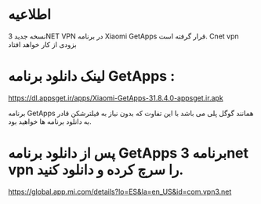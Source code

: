 # اطلاعیه
نسخه جدید 3NET VPN در برنامه Xiaomi GetApps قرار گرفته است. Cnet vpn  بزودی از کار خواهد افتاد

# لینک دانلود برنامه GetApps : 
https://dl.appsget.ir/apps/Xiaomi-GetApps-31.8.4.0-appsget.ir.apk

برنامه GetApps همانند گوگل پلی می باشد با این تفاوت که بدون نیاز به فیلترشکن قادر به دانلود برنامه ها خواهید بود.

# پس از دانلود برنامه GetApps برنامه 3net vpn را سرچ کرده و دانلود کنید.
https://global.app.mi.com/details?lo=ES&la=en_US&id=com.vpn3.net
